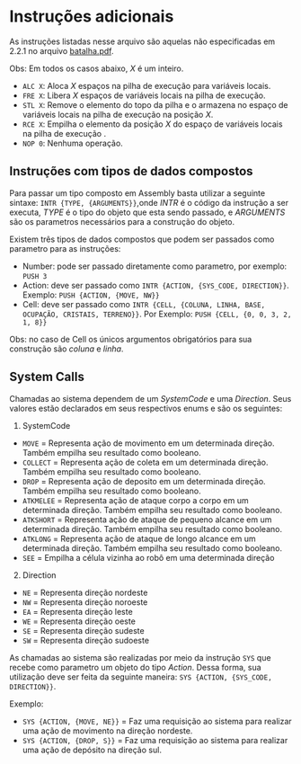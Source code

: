 # Instruções adicionais
As instruções listadas nesse arquivo são aquelas não especificadas em 2.2.1 no arquivo [batalha.pdf](https://r0zbot.github.io/Batalha-de-robos-TecProg2017/pdfs/Batalha_Fase2.pdf).

Obs: Em todos os casos abaixo, _X_ é um inteiro.
* `ALC X`: Aloca _X_ espaços na pilha de execução para variáveis locais.
* `FRE X`: Libera _X_ espaços de variáveis locais na pilha de execução.
* `STL X`: Remove o elemento do topo da pilha e o armazena no espaço de variáveis locais na pilha de execução na posição _X_.
* `RCE X`: Empilha o elemento da posição _X_ do espaço de variáveis locais na pilha de execução .
* `NOP 0`: Nenhuma operação.

## Instruções com tipos de dados compostos
Para passar um tipo composto em Assembly basta utilizar a seguinte sintaxe: `INTR {TYPE, {ARGUMENTS}}`,onde _INTR_ é o código da instrução a ser executa, _TYPE_ é o tipo do objeto que esta sendo passado, e _ARGUMENTS_ são os parametros necessários para a construção do objeto.

Existem três tipos de dados compostos que podem ser passados como parametro para as instruções:
* Number: pode ser passado diretamente como parametro, por exemplo: `PUSH 3`
* Action: deve ser passado como `INTR {ACTION, {SYS_CODE, DIRECTION}}`. Exemplo: `PUSH {ACTION, {MOVE, NW}}`
* Cell: deve ser passado como `INTR {CELL, {COLUNA, LINHA, BASE, OCUPAÇÃO, CRISTAIS, TERRENO}}`. Por Exemplo: `PUSH {CELL, {0, 0, 3, 2, 1, 8}}`

Obs: no caso de Cell os únicos argumentos obrigatórios para sua construção são _coluna_ e _linha_.

## System Calls

Chamadas ao sistema dependem de um _SystemCode_ e uma _Direction_. Seus valores estão declarados em seus respectivos enums e são os seguintes:

1. SystemCode
* `MOVE` = Representa ação de movimento em um determinada direção. Também empilha seu resultado como booleano.
* `COLLECT` = Representa ação de coleta em um determinada direção. Também empilha seu resultado como booleano.
* `DROP` = Representa ação de deposito em um determinada direção. Também empilha seu resultado como booleano.
* `ATKMELEE` = Representa ação de ataque corpo a corpo em um determinada direção. Também empilha seu resultado como booleano.
* `ATKSHORT` = Representa ação de ataque de pequeno alcance em um determinada direção. Também empilha seu resultado como booleano.
* `ATKLONG` = Representa ação de ataque de longo alcance em um determinada direção. Também empilha seu resultado como booleano.
* `SEE` = Empilha a célula vizinha ao robô em uma determinada direção
  
2. Direction
* `NE` = Representa direção nordeste
* `NW` = Representa direção noroeste
* `EA`  = Representa direção leste
* `WE`  = Representa direção oeste
* `SE` = Representa direção sudeste
* `SW` = Representa direção sudoeste

As chamadas ao sistema são realizadas por meio da instrução `SYS` que recebe como parametro um objeto do tipo _Action_.
Dessa forma, sua utilização deve ser feita da seguinte maneira: `SYS {ACTION, {SYS_CODE, DIRECTION}}`.

Exemplo:
* `SYS {ACTION, {MOVE, NE}}` = Faz uma requisição ao sistema para realizar uma ação de movimento na direção nordeste.
* `SYS {ACTION, {DROP, S}}` = Faz uma requisição ao sistema para realizar uma ação de depósito na direção sul.
